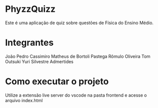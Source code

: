 # PhyzzQuizz
Este é uma aplicação de quiz sobre questões de Física do Ensino Médio.

# Integrantes
João Pedro Cassimiro
Matheus de Bortoli Pastega
Rômulo Oliveira
Tom Outsuki
Yuri Silvestre Admertides

# Como executar o projeto
Utilize a extensão live server do vscode na pasta frontend e acesse o arquivo index.html

